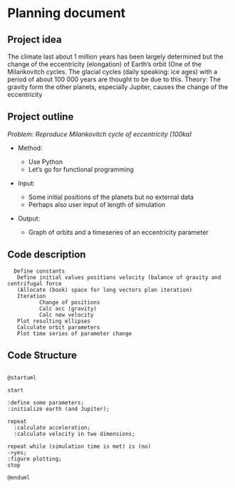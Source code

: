 # Planning document

## Project idea
The climate last about 1 million years has been largely determined but the change of the eccentricity (elongation) of Earth’s orbit (One of the Milankovitch cycles. The glacial cycles (daily speaking: ice ages) with a period of about 100 000 years are thought to be due to this. Theory: The gravity form the other planets, especially Jupiter, causes the change of the eccentricity

## Project outline 

*Problem: Reproduce Milankovitch cycle of eccentricity (100ka)*

- Method: 
  -  Use Python
  -  Let’s go for functional programming

- Input: 
  - Some initial positions of the planets but no external data
  - Perhaps also user input of length of simulation
- Output: 
  - Graph of orbits and a timeseries of an eccentricity parameter

## Code description
```
  Define constants 
   Define initial values positions velocity (balance of gravity and centrifugal force 
   (Allocate (book) space for long vectors plan iteration) 
   Iteration 
          Change of positions 
          Calc acc (gravity) 
          Calc new velocity 
   Plot resulting ellipses 
   Calculate orbit parameters 
   Plot time series of parameter change
```
## Code Structure
```plantuml

@startuml

start

:define some parameters;
:initialize earth (and Jupiter);

repeat
  :calculate acceleration;
  :calculate velocity in two dimensions;

repeat while (simulation time is met) is (no)
->yes;
:figure plotting;
stop

@enduml
```
